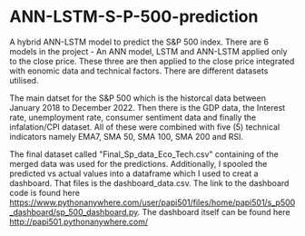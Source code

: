 # ANN-LSTM-S-P-500-prediction
A hybrid ANN-LSTM model to predict the S&amp;P 500 index.
There are 6 models in the project - An ANN model, LSTM and ANN-LSTM applied only to the close price. These three are then applied to the close price integrated with eonomic data and technical factors.
There are different datasets utilised. 

The main datset for the S&P 500 which is the historcal data between January 2018 to December 2022. Then there is the GDP data, the Interest rate, unemployment rate, consumer sentiment data and finally the infalation/CPI dataset. All of these were combined with five (5) technical indicators namely EMA7, SMA 50, SMA 100, SMA 200 and RSI. 

The final dataset called "Final_Sp_data_Eco_Tech.csv" containing of the merged data was used for the predictions. Additionally, I spooled the predicted vs actual values into a dataframe which I used to creat a dashboard. That files is the dashboard_data.csv. The link to the dashboard code is found here https://www.pythonanywhere.com/user/papi501/files/home/papi501/s_p500_dashboard/sp_500_dashboard.py. The dashboard itself can be found here http://papi501.pythonanywhere.com/
